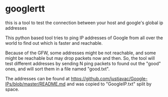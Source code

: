 googlertt
=========

this is a tool to test the connection between your host and google's global ip addresses


This python based tool tries to ping IP addresses of Google from all over the world to find 
out which is faster and reachable. 

Because of the GFW, some addresses might be not reachable, and some might be reachable but 
may drop packets now and then. So, the tool will test different addresses by sending N ping
packets to found out the "good" ones, and will sort them in a file named "good.txt".


The addresses can be found at
https://github.com/justjavac/Google-IPs/blob/master/README.md
and was copied to "GoogleIP.txt" split by space.
